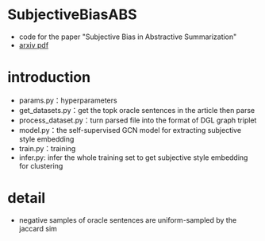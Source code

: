 # SubjectiveBiasABS
-	code for the paper "Subjective Bias in Abstractive Summarization"
-	[arxiv pdf](https://arxiv.org/pdf/2106.10084.pdf)

# introduction
- params.py：hyperparameters
- get_datasets.py：get the topk oracle sentences in the article then parse
- process_dataset.py：turn parsed file into the format of DGL graph triplet
- model.py：the self-supervised GCN model for extracting subjective style embedding
- train.py：training
- infer.py: infer the whole training set to get subjective style embedding for clustering

# detail
- negative samples of oracle sentences are uniform-sampled by the jaccard sim
